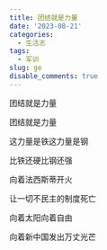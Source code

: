 ```yaml
---
title: 团结就是力量
date: '2023-08-21'
categories:
  - 生活志
tags:
  - 军训
slug: ge
disable_comments: true
---
```




团结就是力量     

团结就是力量

这力量是铁这力量是钢

比铁还硬比钢还强

向着法西斯蒂开火

让一切不民主的制度死亡

向着太阳向着自由

向着新中国发出万丈光芒
